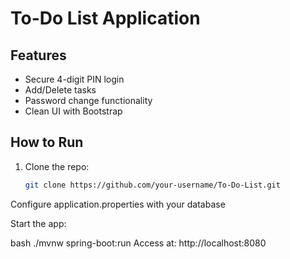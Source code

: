 # To-Do List Application


## Features
- Secure 4-digit PIN login
- Add/Delete tasks
- Password change functionality
- Clean UI with Bootstrap

## How to Run
1. Clone the repo:
   ```bash
   git clone https://github.com/your-username/To-Do-List.git
Configure application.properties with your database

Start the app:

bash
./mvnw spring-boot:run
Access at: http://localhost:8080
